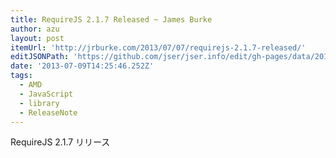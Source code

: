 ```yaml
---
title: RequireJS 2.1.7 Released ~ James Burke
author: azu
layout: post
itemUrl: 'http://jrburke.com/2013/07/07/requirejs-2.1.7-released/'
editJSONPath: 'https://github.com/jser/jser.info/edit/gh-pages/data/2013/07/index.json'
date: '2013-07-09T14:25:46.252Z'
tags:
  - AMD
  - JavaScript
  - library
  - ReleaseNote
---
```

RequireJS 2.1.7 リリース
